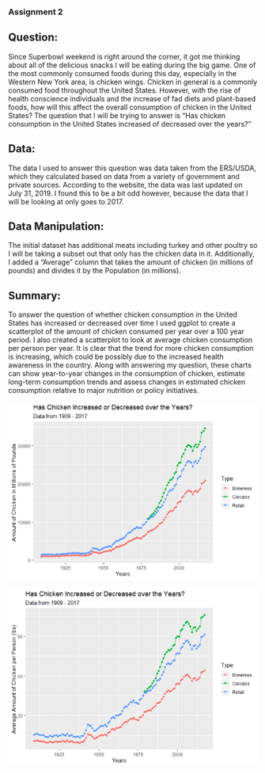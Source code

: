 ### Assignment 2

## Question:

Since Superbowl weekend is right around the corner, it got me thinking
about all of the delicious snacks I will be eating during the big game.
One of the most commonly consumed foods during this day, especially in
the Western New York area, is chicken wings. Chicken in general is a
commonly consumed food throughout the United States. However, with the
rise of health conscience individuals and the increase of fad diets and
plant-based foods, how will this affect the overall consumption of
chicken in the United States? The question that I will be trying to
answer is “Has chicken consumption in the United States increased of
decreased over the years?”

## Data:

The data I used to answer this question was data taken from the
ERS/USDA, which they calculated based on data from a variety of
government and private sources. According to the website, the data was
last updated on July 31, 2019. I found this to be a bit odd however,
because the data that I will be looking at only goes to 2017.

## Data Manipulation:

The initial dataset has additional meats including turkey and other
poultry so I will be taking a subset out that only has the chicken data
in it. Additionally, I added a “Average” column that takes the amount of
chicken (in millions of pounds) and divides it by the Population (in
millions).

## Summary:

To answer the question of whether chicken consumption in the United
States has increased or decreased over time I used ggplot to create a
scatterplot of the amount of chicken consumed per year over a 100 year
period. I also created a scatterplot to look at average chicken
consumption per person per year. It is clear that the trend for more
chicken consumption is increasing, which could be possibly due to the
increased health awareness in the country. Along with answering my
question, these charts can show year-to-year changes in the consumption
of chicken, estimate long-term consumption trends and assess changes in
estimated chicken consumption relative to major nutrition or policy
initiatives.

![](Assignment2_files/figure-gfm/Chicken%20Consumption%20per%20Year%20-1.png)<!-- -->

![](Assignment2_files/figure-gfm/Average%20Chicken%20Consumption%20per%20Person%20per%20Year-1.png)<!-- -->
